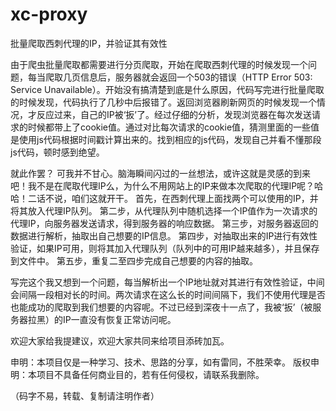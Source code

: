 # xc-proxy
批量爬取西刺代理的IP，并验证其有效性

   由于爬虫批量爬取都需要进行分页爬取，开始在爬取西刺代理的时候发现一个问题，每当爬取几页信息后，服务器就会返回一个503的错误（HTTP Error 503: Service Unavailable）。开始没有搞清楚到底是什么原因，代码写完进行批量爬取的时候发现，代码执行了几秒中后报错了。返回浏览器刷新网页的时候发现一个情况，才反应过来，自己的IP被‘扳’了。经过仔细的分析，发现浏览器在每次发送请求的时候都带上了cookie值。通过对比每次请求的cookie值，猜测里面的一些值是使用js代码根据时间戳计算出来的。找到相应的js代码，发现自己并看不懂那段js代码，顿时感到绝望。
   
   就此作罢？
   可我并不甘心。脑海瞬间闪过的一丝想法，或许这就是灵感的到来吧！我不是在爬取代理IP么，为什么不用网站上的IP来做本次爬取的代理IP呢？哈哈！二话不说，咱们这就开干。
   首先，在西刺代理上面找两个可以使用的IP，并将其放入代理IP队列。
   第二步，从代理队列中随机选择一个IP值作为一次请求的代理IP，向服务器发送请求，得到服务器的响应数据。
   第三步，对服务器返回的数据进行解析，抽取出自己想要的IP信息。
   第四步，对抽取出来的IP进行有效性验证，如果IP可用，则将其加入代理队列（队列中的可用IP越来越多），并且保存到文件中。
   第五步，重复二至四步完成自己想要的内容的抽取。
   
   
   写完这个我又想到一个问题，每当解析出一个IP地址就对其进行有效性验证，中间会间隔一段相对长的时间。两次请求在这么长的时间间隔下，我们不使用代理是否也能成功的爬取到我们想要的内容呢。不过已经到深夜十一点了，我被‘扳’（被服务器拉黑）的IP一直没有恢复正常访问呢。
   
   欢迎大家给我提建议，欢迎大家共同来给项目添砖加瓦。
   
   申明：本项目仅是一种学习、技术、思路的分享，如有雷同，不胜荣幸。
   版权申明：本项目不具备任何商业目的，若有任何侵权，请联系我删除。
   
   （码字不易，转载、复制请注明作者）